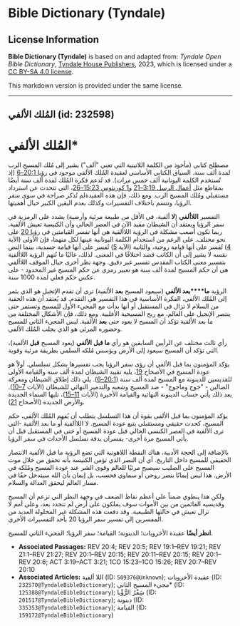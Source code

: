 # Bible Dictionary (Tyndale)

## License Information

**Bible Dictionary (Tyndale)** is based on and adapted from: _Tyndale Open Bible Dictionary_, [Tyndale House Publishers](https://tyndaleopenresources.com/), 2023, which is licensed under a [CC BY-SA 4.0 license](https://creativecommons.org/licenses/by-sa/4.0/legalcode.en).

This markdown version is provided under the same license.



--------------------------------

## المُلك الألفي (id: 232598)

المُلك الألفي\*
===============

مصطلح كتابي (مأخوذ من الكلمة اللاتينية التي تعني "ألف") يشير إلى مُلك المسيح الرب لمدة ألف سنة. السياق الكتابي الأساسي لعقيدة المُلك الألفي موجود في [رؤيا 20:1–6](https://ref.ly/Rev20:1-Rev20:6) (إذ تُستخدم الكلمة اليونانية ألف خمس مرات). قد تُدعم فكرة المُلك لمدة ألف سنة أيضًا بمقاطع مثل [أعمال الرسل 3:19–21](https://ref.ly/Acts3:19-Acts3:21) و[1 كورنثوس 15:23–26](https://ref.ly/1Cor15:23-1Cor15:26)، التي تتحدث عن استرداد مستقبلي ومُلك المسيح الرب. ومع ذلك، فإن هذه العقيدةلم تُذكر صراحة في سوى سفر الرؤيا، وتتسم باختلاف التفسيرات وكذلك بعدم اليقين الكبير حيال أهميتها.

التفسير **اللاألفي** (**لا** ألفية، في الأقل من طبيعة مرئية وأرضية) يشدد على الرمزية في سفر الرؤيا ويعتقد أن الشيطان مقيد الآن في العصر الحالي وأن الكنيسة تعيش الألفية. ربما تكون أصعب مشكلة في الرؤية اللاألفية هي أنها تفسر القيامتين في [رؤيا 20](https://ref.ly/Rev20:1-Rev20:15) على نحو مختلف. على الرغم من استخدام الكلمة اليونانية عينها لكل منهما، فإن الأولى (الآية [4](https://ref.ly/Rev20:4)) تُفسر على أنها قيامة روحية، والثانية (الآية [5](https://ref.ly/Rev20:5)) تُفسر على أنها قيامة جسدية، بينما النص نفسه لا يشير إلى أن الكاتب قصد اختلافًا في المعنى. لذلك، غالبًا ما تُتهم الرؤية اللاألفية بتفسير معنى الكتاب المقدس تفسير غير دقيق. وجهة نظر أخرى حيال الموقف اللاألفي هي أن حكم المسيح لمدة ألف سنة هو تعبير رمزي عن حكم المسيح غير المحدود \- على عكس حكم فعلي لمدة 1000 سنة.

الرؤية **ما****بعد الألفي** (سيعود المسيح **بعد** الألفية) ترى أن تقدم الإنجيل هو الذي يثمر إلى المُلك الألفي. الفكرة الأساسية في هذا التفسير هي التقدم. قد يُعتقد أن هذه الحقبة من السلام لا تزال في المستقبل أو أنها بدأت مع المجيء الأول للمسيح وتستمر حتى ينتصر الإنجيل على العالم، مع ربح المسيحية الأغلبية. ومع ذلك، فإن الأشكال المختلفة من ما بعد الألفية تؤكد أن المسيح لا يعود حتى **بعد** الألفية. ليس المجيء الثاني للمسيح وحضوره المرئي هو الذي يجلب المُلك الألفي.

رأي ثالث مختلف عن الرأيين السابقين هو رأي **ما قبل الألفي** (يعود المسيح **قبل** الألفية)، التي تؤكد أن المسيح سيعود إلى الأرض ويؤسس مُلكه السلمي بطريقة مرئية وقوية.

يؤكد المؤمنون بما قبل الألفي أن رؤى سفر الرؤيا يجب تفسيرها بشكل تسلسلي. أولاً هو عودة المسيح في الأصحاح [19](https://ref.ly/Rev19:1-Rev19:21)، يليه تقييد الشيطان لمدة ألف سنة والقيامة الأولى للقديسين للدينونة مع المسيح لمدة ألف سنة ([20:1–6](https://ref.ly/Rev20:1-Rev20:6)). يلي ذلك إطلاق الشيطان ومعركة الضالين \- "جوج وماجوج" \- ضد المسيح وشعبه والتدمير النهائي للشيطان (الآيات [7–10](https://ref.ly/Rev20:7-Rev20:10)). بعد ذلك يأتي حساب الدينونة النهائية والقيامة الأخيرة (الآيات [11–15](https://ref.ly/Rev20:11-Rev20:15))، تليها السماء الجديدة والأرض الجديدة (الأصحاح [21](https://ref.ly/Rev21:1-Rev21:27)).

يؤكد المؤمنون بما قبل الألفي بقوة أن هذا التسلسل يتطلب أن يُفهم المُلك الألفي، حكم المسيح، كحدث حقيقي ومستقبلي يتبع عودة المسيح. لا اللاألفية أو ما بعد الألفية \-التي ترى الألفية في العصر الكنسي الحالي قبل عودة المسيح أو حتى في المستقبل قبل أن يأتي المسيح مرة أخرى\- يفسران بدقة تسلسل الأحداث في سفر الرؤيا.

بالإضافة إلى الحجة الأدبية، هناك النقطة اللاهوتية التي تضع الرؤية ما قبل الألفية الانتصار الحقيقي للمسيح داخل التاريخ. أي أن النصر الذي تؤمن الكنيسة بأنه تحقق من خلال موت المسيح على الصليب سيصبح مرئيًا للعالم وقوى الشر عند عودة المسيح ومُلكه في الأرض. هذا ليس إيمانًا بنصر روحي أو سماوي فحسب، بل إيمان بأن الله سيتدخل حقًا في مسار العالم ليحقق العدالة والسلام.

ولكن هذا ينطوي ضمناً على أعظم نقاط الضعف في وجهة النظر التي تزعم أن المسيح وقديسيه القائمين من بين الأموات سوف يملكون على أرض لم تتجدد بعد، وعلى أمم لا تزال تعيش في حالتها الطبيعية. وقد دفعت هذه المشكلة غير المحلولة العديد من المفسرين إلى تفسير سفر الرؤيا 20 بأحد التفسيرات الأخرى.

**انظر أيضًا** عقيدة الأخرويات؛ الدينونة؛ القيامة؛ سفر الرؤيا؛ المجيء الثاني للمسيح.

* **Associated Passages:** REV 20:4; REV 20:5; REV 19:1–REV 19:21; REV 21:1–REV 21:27; REV 20:1–REV 20:15; REV 20:11–REV 20:15; REV 20:1–REV 20:6; ACT 3:19–ACT 3:21; 1CO 15:23–1CO 15:26; REV 20:7–REV 20:10
* **Associated Articles:** اللا ألفية (ID: `509376@Unknown`); عقيدة الأخرويات (ID: `232570@TyndaleBibleDictionary`); مجيء المسيح الثاني* (ID: `125388@TyndaleBibleDictionary`); سَِفْرُ الرُّؤْيا (ID: `201517@TyndaleBibleDictionary`); دينونة (ID: `335353@TyndaleBibleDictionary`); القيامة (ID: `159172@TyndaleBibleDictionary`)

